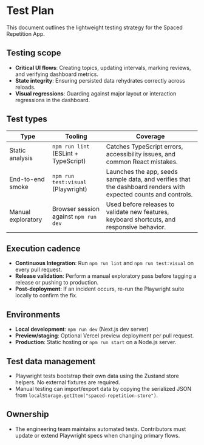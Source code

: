 # Test Plan

This document outlines the lightweight testing strategy for the Spaced Repetition App.

## Testing scope

- **Critical UI flows**: Creating topics, updating intervals, marking reviews, and verifying dashboard metrics.
- **State integrity**: Ensuring persisted data rehydrates correctly across reloads.
- **Visual regressions**: Guarding against major layout or interaction regressions in the dashboard.

## Test types

| Type | Tooling | Coverage |
| --- | --- | --- |
| Static analysis | `npm run lint` (ESLint + TypeScript) | Catches TypeScript errors, accessibility issues, and common React mistakes. |
| End-to-end smoke | `npm run test:visual` (Playwright) | Launches the app, seeds sample data, and verifies that the dashboard renders with expected counts and controls. |
| Manual exploratory | Browser session against `npm run dev` | Used before releases to validate new features, keyboard shortcuts, and responsive behavior. |

## Execution cadence

- **Continuous Integration**: Run `npm run lint` and `npm run test:visual` on every pull request.
- **Release validation**: Perform a manual exploratory pass before tagging a release or pushing to production.
- **Post-deployment**: If an incident occurs, re-run the Playwright suite locally to confirm the fix.

## Environments

- **Local development**: `npm run dev` (Next.js dev server)
- **Preview/staging**: Optional Vercel preview deployment per pull request.
- **Production**: Static hosting or `npm run start` on a Node.js server.

## Test data management

- Playwright tests bootstrap their own data using the Zustand store helpers. No external fixtures are required.
- Manual testing can import/export data by copying the serialized JSON from `localStorage.getItem("spaced-repetition-store")`.

## Ownership

- The engineering team maintains automated tests. Contributors must update or extend Playwright specs when changing primary flows.
